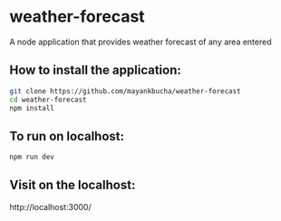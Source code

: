 # weather-forecast

A node application that provides weather forecast of any area entered

## How to install the application:

```bash
git clone https://github.com/mayankbucha/weather-forecast
cd weather-forecast 
npm install
```

## To run on localhost:

```bash
npm run dev
```

## Visit on the localhost:
http://localhost:3000/
